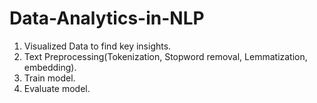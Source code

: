# Data-Analytics-in-NLP
1. Visualized Data to find key insights.
2. Text Preprocessing(Tokenization, Stopword removal, Lemmatization, embedding).
3. Train model.
4. Evaluate model.
